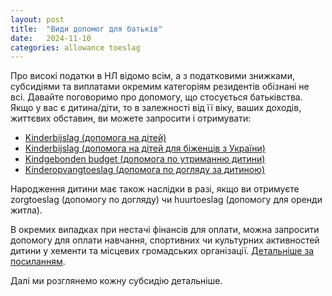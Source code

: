 ```yaml
---
layout: post
title:  "Види допомог для батьків"
date:   2024-11-10
categories: allowance toeslag
---
```

Про високі податки в НЛ відомо всім, а з податковими знижками, субсидіями та виплатами окремим категоріям резидентів обізнані не всі.
Давайте поговоримо про допомогу, що стосується батьківства.
Якщо у вас є дитина/діти, то в залежності від її віку, ваших доходів, життєвих обставин, ви можете запросити і отримувати:
- [Kinderbijslag (допомога на дітей)](https://blog.taxua.nl/allowance/toeslag/kinderbijslag/2024/11/11/kinderbijslag.html)
- [Kinderbijslag (допомога на дітей для біженців з України)](https://blog.taxua.nl/allowance/toeslag/kinderbijslag/ukrainians/2024/11/12/kinderbijslag-ukrainians.html)
- [Kindgebonden budget (допомога по утриманню дитини)](https://blog.taxua.nl/allowance/toeslag/kindgebonden/budget/2024/11/13/kindgebonden-budget.html)
- [Kinderopvangtoeslag (допомога по догляду за дитиною)](https://blog.taxua.nl/allowance/toeslag/kinderopvangtoeslag/2024/11/14/kinderopvangtoeslag.html)

Народження дитини має також наслідки в разі, якщо ви отримуєте zorgtoeslag (допомогу по догляду) чи huurtoeslag (допомогу для оренди житла).

В окремих випадках при нестачі фінансів для оплати, можна запросити допомогу для оплати навчання, спортивних чи культурних активностей дитини у хементи та місцевих громадських організації. [Детальніше за посиланням](https://www.samenvoorallekinderen.nl).

Далі ми розглянемо кожну субсидію детальніше.